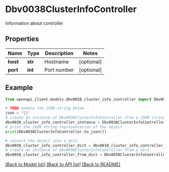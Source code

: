 # Dbv0038ClusterInfoController

Information about controller

## Properties

Name | Type | Description | Notes
------------ | ------------- | ------------- | -------------
**host** | **str** | Hostname | [optional] 
**port** | **int** | Port number | [optional] 

## Example

```python
from openapi_client.models.dbv0038_cluster_info_controller import Dbv0038ClusterInfoController

# TODO update the JSON string below
json = "{}"
# create an instance of Dbv0038ClusterInfoController from a JSON string
dbv0038_cluster_info_controller_instance = Dbv0038ClusterInfoController.from_json(json)
# print the JSON string representation of the object
print(Dbv0038ClusterInfoController.to_json())

# convert the object into a dict
dbv0038_cluster_info_controller_dict = dbv0038_cluster_info_controller_instance.to_dict()
# create an instance of Dbv0038ClusterInfoController from a dict
dbv0038_cluster_info_controller_from_dict = Dbv0038ClusterInfoController.from_dict(dbv0038_cluster_info_controller_dict)
```
[[Back to Model list]](../README.md#documentation-for-models) [[Back to API list]](../README.md#documentation-for-api-endpoints) [[Back to README]](../README.md)


